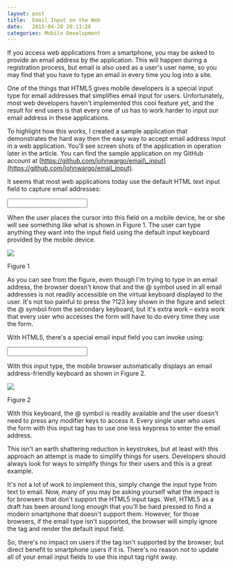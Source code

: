 ```yaml
---
layout: post
title:  Email Input on the Web
date:   2015-04-28 20:11:26
categories: Mobile Development
---
```

If you access web applications from a smartphone, you may be asked to provide an email address by the application. This will happen during a registration process, but email is also used as a user's user name, so you may find that you have to type an email in every time you log into a site.

One of the things that HTML5 gives mobile developers is a special input type for email addresses that simplifies email input for users. Unfortunately, most web developers haven't implemented this cool feature yet, and the result for end users is that every one of us has to work harder to input our email address in these applications.

To highlight how this works, I created a sample application that demonstrates the hard way then the easy way to accept email address input in a web application. You'll see screen shots of the application in operation later in the article. You can find the sample application on my GitHub account at [https://github.com/johnwargo/email\_input](https://github.com/johnwargo/email_input).

It seems that most web applications today use the default HTML text input field to capture email addresses:

<input type="text">

When the user places the cursor into this field on a mobile device, he or she will see something like what is shown in Figure 1. The user can type anything they want into the input field using the default input keyboard provided by the mobile device.

![](images/stories/2015/email_input_1_640.png)

Figure 1

As you can see from the figure, even though I'm trying to type in an email address, the browser doesn't know that and the @ symbol used in all email addresses is not readily accessible on the virtual keyboard displayed to the user. It's not too painful to press the ?123 key shown in the figure and select the @ symbol from the secondary keyboard, but it's extra work – extra work that every user who accesses the form will have to do every time they use the form.

With HTML5, there's a special email input field you can invoke using:

<input type="email">

With this input type, the mobile browser automatically displays an email address-friendly keyboard as shown in Figure 2.

![](images/stories/2015/email_input_2_640.png)

Figure 2

With this keyboard, the @ symbol is readily available and the user doesn't need to press any modifier keys to access it. Every single user who uses the form with this input tag has to use one less keypress to enter the email address.

This isn't an earth shattering reduction in keystrokes, but at least with this approach an attempt is made to simplify things for users. Developers should always look for ways to simplify things for their users and this is a great example.

It's not a lot of work to implement this, simply change the input type from text to email. Now, many of you may be asking yourself what the impact is for browsers that don't support the HTML5 input tags. Well, HTML5 as a draft has been around long enough that you'll be hard pressed to find a modern smartphone that doesn't support them. However, for those browsers, if the email type isn't supported, the browser will simply ignore the tag and render the default input field.

So, there's no impact on users if the tag isn't supported by the browser, but direct benefit to smartphone users if it is. There's no reason not to update all of your email input fields to use this input tag right away.